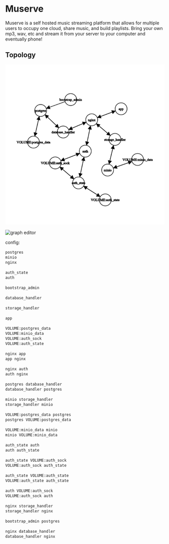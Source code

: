 # Muserve

Muserve is a self hosted music streaming platform that allows for multiple users
to occupy one cloud, share music, and build playlists. Bring your own mp3, wav,
etc and stream it from your server to your computer and eventually phone!

## Topology

![topology](./topology.png)

![graph editor](https://csacademy.com/app/graph_editor/)

config:
```
postgres
minio
nginx

auth_state
auth

bootstrap_admin

database_handler

storage_handler

app

VOLUME:postgres_data
VOLUME:minio_data
VOLUME:auth_sock
VOLUME:auth_state

nginx app
app nginx

nginx auth
auth nginx

postgres database_handler
database_handler postgres

minio storage_handler
storage_handler minio

VOLUME:postgres_data postgres
postgres VOLUME:postgres_data

VOLUME:minio_data minio
minio VOLUME:minio_data

auth_state auth
auth auth_state

auth_state VOLUME:auth_sock
VOLUME:auth_sock auth_state

auth_state VOLUME:auth_state
VOLUME:auth_state auth_state

auth VOLUME:auth_sock
VOLUME:auth_sock auth

nginx storage_handler
storage_handler nginx

bootstrap_admin postgres

nginx database_handler
database_handler nginx
```
